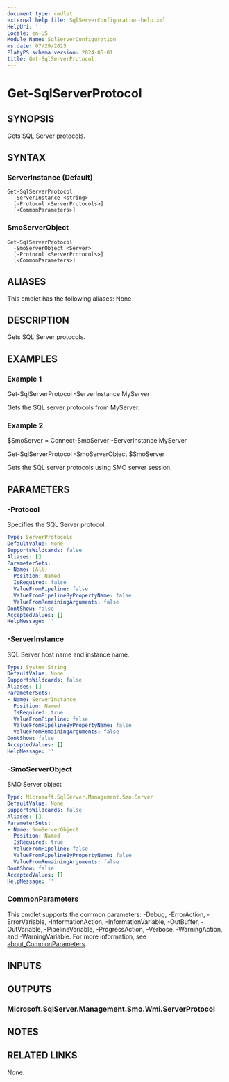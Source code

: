 ```yaml
---
document type: cmdlet
external help file: SqlServerConfiguration-help.xml
HelpUri: ''
Locale: en-US
Module Name: SqlServerConfiguration
ms.date: 07/29/2025
PlatyPS schema version: 2024-05-01
title: Get-SqlServerProtocol
---
```


# Get-SqlServerProtocol

## SYNOPSIS

Gets SQL Server protocols.

## SYNTAX

### ServerInstance (Default)

```
Get-SqlServerProtocol
  -ServerInstance <string>
  [-Protocol <ServerProtocols>]
  [<CommonParameters>]
```

### SmoServerObject

```
Get-SqlServerProtocol
  -SmoServerObject <Server>
  [-Protocol <ServerProtocols>]
  [<CommonParameters>]
```

## ALIASES

This cmdlet has the following aliases:
  None

## DESCRIPTION

Gets SQL Server protocols.

## EXAMPLES

### Example 1

Get-SqlServerProtocol -ServerInstance MyServer

Gets the SQL server protocols from MyServer.

### Example 2

$SmoServer = Connect-SmoServer -ServerInstance MyServer

Get-SqlServerProtocol -SmoServerObject $SmoServer

Gets the SQL server protocols using SMO server session.

## PARAMETERS

### -Protocol

Specifies the SQL Server protocol.

```yaml
Type: ServerProtocols
DefaultValue: None
SupportsWildcards: false
Aliases: []
ParameterSets:
- Name: (All)
  Position: Named
  IsRequired: false
  ValueFromPipeline: false
  ValueFromPipelineByPropertyName: false
  ValueFromRemainingArguments: false
DontShow: false
AcceptedValues: []
HelpMessage: ''
```

### -ServerInstance

SQL Server host name and instance name.

```yaml
Type: System.String
DefaultValue: None
SupportsWildcards: false
Aliases: []
ParameterSets:
- Name: ServerInstance
  Position: Named
  IsRequired: true
  ValueFromPipeline: false
  ValueFromPipelineByPropertyName: false
  ValueFromRemainingArguments: false
DontShow: false
AcceptedValues: []
HelpMessage: ''
```

### -SmoServerObject

SMO Server object

```yaml
Type: Microsoft.SqlServer.Management.Smo.Server
DefaultValue: None
SupportsWildcards: false
Aliases: []
ParameterSets:
- Name: SmoServerObject
  Position: Named
  IsRequired: true
  ValueFromPipeline: false
  ValueFromPipelineByPropertyName: false
  ValueFromRemainingArguments: false
DontShow: false
AcceptedValues: []
HelpMessage: ''
```

### CommonParameters

This cmdlet supports the common parameters: -Debug, -ErrorAction, -ErrorVariable,
-InformationAction, -InformationVariable, -OutBuffer, -OutVariable, -PipelineVariable,
-ProgressAction, -Verbose, -WarningAction, and -WarningVariable. For more information, see
[about_CommonParameters](https://go.microsoft.com/fwlink/?LinkID=113216).

## INPUTS

## OUTPUTS

### Microsoft.SqlServer.Management.Smo.Wmi.ServerProtocol



## NOTES




## RELATED LINKS

None.

